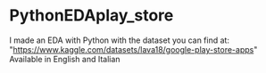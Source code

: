 # PythonEDAplay_store
I made an EDA with Python with the dataset you can find at: "https://www.kaggle.com/datasets/lava18/google-play-store-apps"
Available in English and Italian
